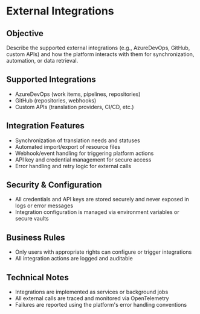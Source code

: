 # External Integrations

## Objective

Describe the supported external integrations (e.g., AzureDevOps, GitHub, custom APIs) and how the platform interacts with them for synchronization, automation, or data retrieval.

## Supported Integrations

- AzureDevOps (work items, pipelines, repositories)
- GitHub (repositories, webhooks)
- Custom APIs (translation providers, CI/CD, etc.)

## Integration Features

- Synchronization of translation needs and statuses
- Automated import/export of resource files
- Webhook/event handling for triggering platform actions
- API key and credential management for secure access
- Error handling and retry logic for external calls

## Security & Configuration

- All credentials and API keys are stored securely and never exposed in logs or error messages
- Integration configuration is managed via environment variables or secure vaults

## Business Rules

- Only users with appropriate rights can configure or trigger integrations
- All integration actions are logged and auditable

## Technical Notes

- Integrations are implemented as services or background jobs
- All external calls are traced and monitored via OpenTelemetry
- Failures are reported using the platform's error handling conventions
